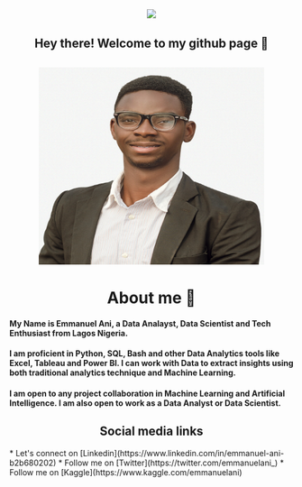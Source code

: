 <div id="header" align="center">
  <img src="https://media.giphy.com/media/M9gbBd9nbDrOTu1Mqx/giphy.gif" width="100"/>
</div>

<div align='center'>
  <h2> Hey there! Welcome to my github page 🙂 <h2/>
</div>

<div align="center">
  <img src="IMG_5672.JPG" width="400" height="350"/>
</div>

<div align='center'>
  <h1> About me 🙂 </h1>
 </div>

<h4> My Name is Emmanuel Ani, a Data Analayst, Data Scientist and Tech Enthusiast from Lagos Nigeria. </h4>

<h4> I am proficient in Python, SQL, Bash and other Data Analytics tools like Excel, Tableau and Power BI. I can work with Data to extract insights using both traditional analytics technique and Machine Learning. </h4>

<h4> I am open to any project collaboration in Machine Learning and Artificial Intelligence. I am also open to work as a Data Analyst or Data Scientist. </h4>

<div align='center'>
  <h2> Social media links </h2>
</div>
* Let's connect on [Linkedin](https://www.linkedin.com/in/emmanuel-ani-b2b680202)
* Follow me on [Twitter](https://twitter.com/emmanuelani_)
* Follow me on [Kaggle](https://www.kaggle.com/emmanuelani) 


